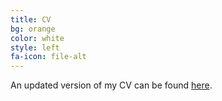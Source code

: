 ```yaml
---
title: CV
bg: orange
color: white
style: left
fa-icon: file-alt
---
```

<p>
An updated version of my CV can be found <a href = "https://github.com/galambosd/CV/raw/master/Galambos_CV.pdf">here</a>.
</p>

